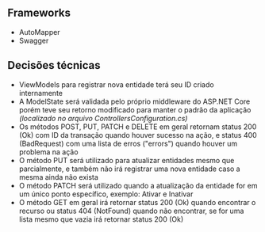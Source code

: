 
## Frameworks
- AutoMapper
- Swagger

## Decisões técnicas
- ViewModels para registrar nova entidade terá seu ID criado internamente
- A ModelState será validada pelo próprio middleware do ASP.NET Core porém teve seu retorno modificado para manter o padrão da aplicação *(localizado no arquivo ControllersConfiguration.cs)*
- Os métodos POST, PUT, PATCH e DELETE em geral retornam status 200 (Ok) com ID da transação quando houver sucesso na ação, e status 400 (BadRequest) com uma lista de erros ("errors") quando houver um problema na ação
- O método PUT será utilizado para atualizar entidades mesmo que parcialmente, e também não irá registrar uma nova entidade caso a mesma ainda não exista
- O método PATCH será utilizado quando a atualização da entidade for em um único ponto específico, exemplo: Ativar e Inativar
- O método GET em geral irá retornar status 200 (Ok) quando encontrar o recurso ou status 404 (NotFound) quando não encontrar, se for uma lista mesmo que vazia irá retornar status 200 (Ok)